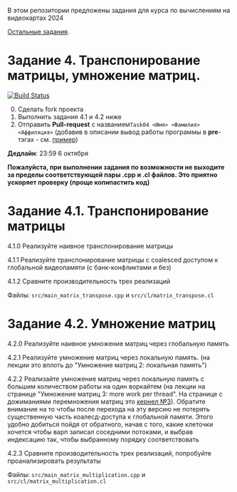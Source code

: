 В этом репозитории предложены задания для курса по вычислениям на видеокартах 2024

[Остальные задания](https://github.com/GPGPUCourse/GPGPUTasks2024/).

# Задание 4. Транспонирование матрицы, умножение матриц.

[![Build Status](https://github.com/GPGPUCourse/GPGPUTasks2024/actions/workflows/cmake.yml/badge.svg?branch=task04&event=push)](https://github.com/GPGPUCourse/GPGPUTasks2024/actions/workflows/cmake.yml)

0. Сделать fork проекта
1. Выполнить задания 4.1 и 4.2 ниже
2. Отправить **Pull-request** с названием```Task04 <Имя> <Фамилия> <Аффиляция>``` (добавив в описании вывод работы программы в **pre**-тэгах - см. [пример](https://raw.githubusercontent.com/GPGPUCourse/GPGPUTasks2024/task04/.github/pull_request_example.md))

**Дедлайн**: 23:59 6 октября

**Пожалуйста, при выполнении задания по возможности не выходите за пределы соответствующей пары .cpp и .cl файлов. Это приятно ускоряет проверку (проще копипастить код)**

Задание 4.1. Транспонирование матрицы
=========

4.1.0 Реализуйте наивное транспонирование матрицы

4.1.1 Реализуйте транспонирование матрицы с coalesced доступом к глобальной видеопамяти (с банк-конфликтами и без)

4.1.2 Сравните производительность трех реализаций


Файлы: ```src/main_matrix_transpose.cpp``` и ```src/cl/matrix_transpose.cl```

Задание 4.2. Умножение матриц
=========

4.2.0 Реализуйте наивное умножение матриц через глобальную память

4.2.1 Реализуйте умножение матриц через локальную память. (на лекции это вплоть до "Умножение матриц 2: локальная память")

4.2.2 Реализайте умножение матриц через локальную память с большим количеством работы на один воркайтем (на лекции на странице "Умножение матриц 3: more work per thread". На странице с дожиманиями перемножения матриц это [кернел №3](https://cnugteren.github.io/tutorial/pages/page5.html)). Обратите внимание на то чтобы после перехода на эту версию не потерять существенную часть коалесд-доступа к глобальной памяти. Этого удобно добиться пойдя от обратного, начав с того, какие клеточки хочется чтобы варп записал соседними потоками, и выбрав индексацию так, чтобы выбранному порядку соответствовать

4.2.3 Сравните производительность трех реализаций, попробуйте проанализировать результаты


Файлы: ```src/main_matrix_multiplication.cpp``` и ```src/cl/matrix_multiplication.cl```
